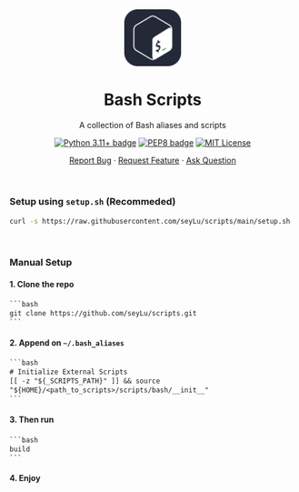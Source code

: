 <div align="center">
    <img height=100 src="https://github.com/seyLu/scripts/blob/main/bash.svg" alt="Bash Scripts Icon">
    <h1>Bash Scripts</h1>
    <p>A collection of Bash aliases and scripts</p>
    <p>
        <a href="https://www.gnu.org/software/bash/manual/html_node/index.html"><img src="https://badgen.net/badge/icon/bash?icon=terminal&label&color=1f425f" alt="Python 3.11+ badge"></a>
        <a href="https://google.github.io/styleguide/shellguide.html"><img src="https://img.shields.io/badge/code%20style-google-shell.svg" alt="PEP8 badge"></a>
        <a href="https://github.com/seyLu/scripts/blob/main/LICENSE"><img src="https://img.shields.io/github/license/seyLu/scripts.svg" alt="MIT License"></a>
    </p>
    <p>
        <a href="https://github.com/seyLu/scripts/issues/new">Report Bug</a>
        ·
        <a href="https://github.com/seyLu/scripts/issues/new">Request Feature</a>
        ·
        <a href="https://github.com/seyLu/scripts/discussions">Ask Question</a>
    </p>
</div>

<br>


### Setup using `setup.sh` (Recommeded)

```bash
curl -s https://raw.githubusercontent.com/seyLu/scripts/main/setup.sh | bash
```

<br>

### Manual Setup

#### 1. Clone the repo
    ```bash
    git clone https://github.com/seyLu/scripts.git
    ```

#### 2. Append on `~/.bash_aliases`

    ```bash
    # Initialize External Scripts
    [[ -z "${_SCRIPTS_PATH}" ]] && source "${HOME}/<path_to_scripts>/scripts/bash/__init__"
    ```

#### 3. Then run

    ```bash
    build
    ```

#### 4. Enjoy

